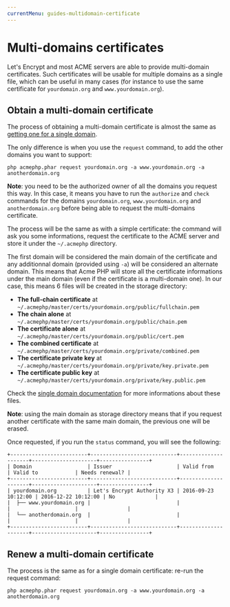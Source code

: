 ```yaml
---
currentMenu: guides-multidomain-certificate
---
```


# Multi-domains certificates

Let's Encrypt and most ACME servers are able to provide multi-domain certificates. Such certificates
will be usable for multiple domains as a single file, which can be useful in many cases (for instance to
use the same certificate for `yourdomain.org` and `www.yourdomain.org`).

## Obtain a multi-domain certificate

The process of obtaining a multi-domain certificate is almost the same as
[getting one for a single domain](/documentation/getting-started/2-obtain-certificate.html).

The only difference is when you use the `request` command, to add the other domains you want to support:

``` console
php acmephp.phar request yourdomain.org -a www.yourdomain.org -a anotherdomain.org
```

**Note**: you need to be the authorized owner of all the domains you request this way. In this case, it means
you have to run the `authorize` and `check` commands for the domains `yourdomain.org`, `www.yourdomain.org`
and `anotherdomain.org` before being able to request the multi-domains certificate.

The process will be the same as with a simple certificate: the command will ask you some informations, request
the certificate to the ACME server and store it under the `~/.acmephp` directory.

The first domain will be considered the main domain of the certificate and any additionnal domain (provided using `-a`)
will be considered an alternate domain. This means that Acme PHP will store all the certificate informations under the
main domain (even if the certificate is a multi-domain one). In our case, this means 6 files will be created in the
storage directory:

- **The full-chain certificate** at `~/.acmephp/master/certs/yourdomain.org/public/fullchain.pem`
- **The chain alone** at `~/.acmephp/master/certs/yourdomain.org/public/chain.pem`
- **The certificate alone** at `~/.acmephp/master/certs/yourdomain.org/public/cert.pem`
- **The combined certificate** at `~/.acmephp/master/certs/yourdomain.org/private/combined.pem`
- **The certificate private key** at `~/.acmephp/master/certs/yourdomain.org/private/key.private.pem`
- **The certificate public key** at `~/.acmephp/master/certs/yourdomain.org/private/key.public.pem`

Check the [single domain documentation](/documentation/getting-started/2-obtain-certificate.html#2-get-your-certificate)
for more informations about these files.

**Note**: using the main domain as storage directory means that if you request another certificate with the same
main domain, the previous one will be erased.

Once requested, if you run the `status` command, you will see the following:

``` console
+-------------------------+----------------------------+---------------------+---------------------+----------------+
| Domain                  | Issuer                     | Valid from          | Valid to            | Needs renewal? |
+-------------------------+----------------------------+---------------------+---------------------+----------------+
| yourdomain.org          | Let's Encrypt Authority X3 | 2016-09-23 10:12:00 | 2016-12-22 10:12:00 | No             |
|  ├── www.yourdomain.org |                            |                     |                     |                |
|  └── anotherdomain.org  |                            |                     |                     |                |
+-------------------------+----------------------------+---------------------+---------------------+----------------+
```

## Renew a multi-domain certificate

The process is the same as for a single domain certificate: re-run the request command:

``` console
php acmephp.phar request yourdomain.org -a www.yourdomain.org -a anotherdomain.org
```
